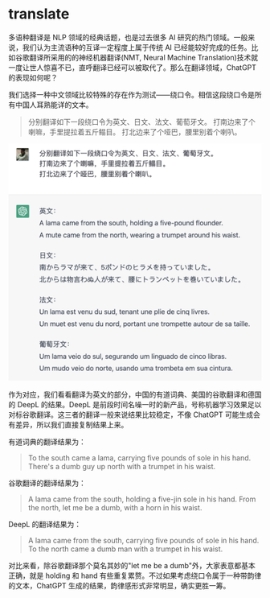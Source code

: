 # translate

多语种翻译是 NLP 领域的经典话题，也是过去很多 AI 研究的热门领域。一般来说，我们认为主流语种的互译一定程度上属于传统 AI 已经能较好完成的任务。比如谷歌翻译所采用的的神经机器翻译(NMT, Neural Machine Translation)技术就一度让世人惊喜不已，直呼翻译已经可以被取代了。那么在翻译领域，ChatGPT 的表现如何呢？

我们选择一种中文领域比较特殊的存在作为测试——绕口令。相信这段绕口令是所有中国人耳熟能详的文本。

> 分别翻译如下一段绕口令为英文、日文、法文、葡萄牙文。
> 打南边来了个喇嘛，手里提拉着五斤鳎目。
> 打北边来了个哑巴，腰里别着个喇叭。

![](/images/awesome/translate.png)

作为对应，我们看看翻译为英文的部分，中国的有道词典、美国的谷歌翻译和德国的 DeepL 的结果。DeepL 是前段时间名噪一时的新产品，号称机器学习效果足以对标谷歌翻译。这三者的翻译一般来说结果比较稳定，不像 ChatGPT 可能生成会有差异，所以我们直接复制结果上来。

有道词典的翻译结果为：

> To the south came a lama, carrying five pounds of sole in his hand.
> There's a dumb guy up north with a trumpet in his waist.

谷歌翻译的翻译结果为：

> A lama came from the south, holding a five-jin sole in his hand.
> From the north, let me be a dumb, with a horn in his waist.

DeepL 的翻译结果为：

> A lama came from the south, carrying five pounds of sole in his hand.
> To the north came a dumb man with a trumpet in his waist.

对比来看，除谷歌翻译那个莫名其妙的"let me be a dumb"外，大家表意都基本正确，就是 holding 和 hand 有些重复累赘。不过如果考虑绕口令属于一种带韵律的文本，ChatGPT 生成的结果，韵律感形式非常明显，确实更胜一筹。

